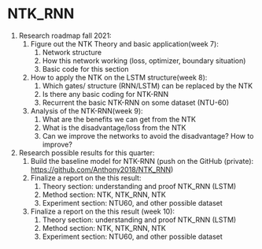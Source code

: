 # NTK_RNN

1. Research roadmap fall 2021:
   1. Figure out the NTK Theory and basic application(week 7):
      1. Network structure
      2. How this network working (loss, optimizer, boundary situation) 
      3. Basic code for this section
   2. How to apply the NTK on the LSTM structure(week 8):
      1. Which gates/ structure (RNN/LSTM) can be replaced by the NTK
      2. Is there any basic coding for NTK-RNN
      3. Recurrent the basic NTK-RNN on some dataset (NTU-60)
   3. Analysis of the NTK-RNN(week 9):
      1. What are the  benefits we can get from the NTK
      2. What is the disadvantage/loss from the NTK
      3. Can we improve the networks to avoid the disadvantage? How to improve?
2. Research possible results for this quarter:
   1. Build the baseline model for NTK-RNN (push on the GitHub (private): https://github.com/Anthony2018/NTK_RNN)
   2. Finalize a report on the  this result:
      1. Theory section:  understanding and proof NTK_RNN (LSTM) 
      2. Method section: NTK,  NTK_RNN, NTK
      3. Experiment section: NTU60,  and other possible dataset
   3. Finalize a report on the this result (week 10):
      1. Theory section:  understanding and proof NTK_RNN (LSTM)
      2. Method section: NTK, NTK_RNN, NTK
      3. Experiment section: NTU60, and other possible dataset